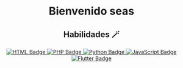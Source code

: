 <div align="center">
  <h1>Bienvenido seas</h1> 
</div>

<div align="center">
  <h2>Habilidades 🪄</h2> 
</div>

<div id="badges" align="center">
  <!-- HTML Badge -->
  <a href="#" target="_blank">
    <img src="https://img.shields.io/badge/HTML5-orange?style=for-the-badge&logo=html5&logoColor=white" alt="HTML Badge"/>
  </a>
  
  <a href="#" target="_blank">
  <img src="https://img.shields.io/badge/PHP-purple?style=for-the-badge&logo=php&logoColor=white" alt="PHP Badge"/>
</a>

  <!-- Python Badge -->
  <a href="#" target="_blank">
    <img src="https://img.shields.io/badge/Python-blue?style=for-the-badge&logo=python&logoColor=white" alt="Python Badge"/>
  </a>

  <!-- JavaScript Badge -->
  <a href="#" target="_blank">
    <img src="https://img.shields.io/badge/JavaScript-yellow?style=for-the-badge&logo=javascript&logoColor=white" alt="JavaScript Badge"/>
  </a>

  <!-- Flutter Badge -->
  <a href="#" target="_blank">
    <img src="https://img.shields.io/badge/Flutter-blue?style=for-the-badge&logo=flutter&logoColor=white" alt="Flutter Badge"/>
  </a>
</div>
